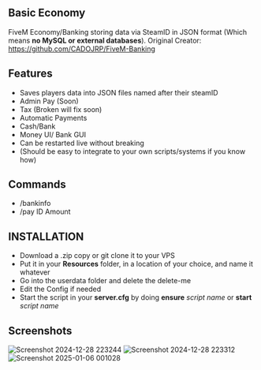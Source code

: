 ## Basic Economy
FiveM Economy/Banking storing data via SteamID in JSON format (Which means **no MySQL or external databases**). Original Creator: https://github.com/CADOJRP/FiveM-Banking

## Features
* Saves players data into JSON files named after their steamID
* Admin Pay (Soon)
* Tax (Broken will fix soon)
* Automatic Payments
* Cash/Bank
* Money UI/ Bank GUI
* Can be restarted live without breaking
* (Should be easy to integrate to your own scripts/systems if you know how)

## Commands
* /bankinfo
* /pay ID Amount

## INSTALLATION
* Download a .zip copy or git clone it to your VPS
* Put it in your **Resources** folder, in a location of your choice, and name it whatever
* Go into the userdata folder and delete the delete-me
* Edit the Config if needed
* Start the script in your **server.cfg** by doing **ensure** *script name* or **start** *script name*

## Screenshots
![Screenshot 2024-12-28 223244](https://github.com/user-attachments/assets/6102af3e-fca7-4eca-a8b2-95c2d949a59b)
![Screenshot 2024-12-28 223312](https://github.com/user-attachments/assets/5c109d3c-03f0-40dc-a613-df97c4658d51)
![Screenshot 2025-01-06 001028](https://github.com/user-attachments/assets/047a858f-181e-4ddb-be54-57c33c4cf3a4)
